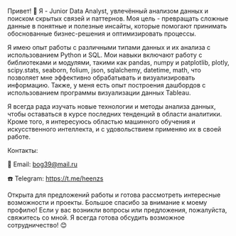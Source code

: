 Привет! 👋
Я - Junior Data Analyst, увлечённый анализом данных и поиском скрытых связей и паттернов. 
Моя цель - превращать сложные данные в понятные и полезные инсайты, которые помогают принимать обоснованные бизнес-решения и оптимизировать процессы.

Я имею опыт работы с различными типами данных и их анализа с использованием Python и SQL.
Мои навыки включают работу с библиотеками и модулями, такими как pandas, numpy и patplotlib, plotly, scipy.stats, seaborn, folium, json, sqlalchemy, datetime, math, что позволяет мне эффективно обрабатывать и визуализировать информацию. 
Также, у меня есть опыт построения дашбордов с использованием программы визуализации данных Tableau.

Я всегда рада изучать новые технологии и методы анализа данных, чтобы оставаться в курсе последних тенденций в области аналитики.
Кроме того, я интересуюсь областью машинного обучения и искусственного интеллекта, и с удовольствием применяю их в своей работе.

Контакты:

📧 Email: bog39@mail.ru

☎️ Telegram:  https://t.me/heenzs

Открыта для предложений работы и готова рассмотреть интересные возможности и проекты.
Большое спасибо за внимание к моему профилю! Если у вас возникли вопросы или предложения, пожалуйста, свяжитесь со мной. Я всегда готова обсудить возможное сотрудничество! 😊
